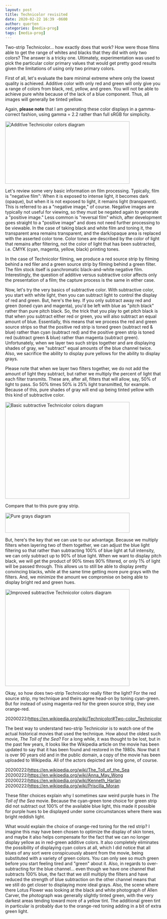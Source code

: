 ```yaml
---
layout: post
title: Technicolor revisited
date: 2020-02-22 16:39 -0600
author: quorten
categories: [media-prog]
tags: [media-prog]
---
```


Two-strip Technicolor... how exactly does that work?  How were those
films able to get the range of whites and blacks that they did with
only two colors?  The answer is a tricky one.  Ultimately,
experimentation was used to pick the particular color primary values
that would get pretty good results given the limitations of using only
two primary colors.

First of all, let's evaluate the bare minimal extreme where only the
lowest quality is achieved.  Additive color with only red and green
will only give you a range of colors from black, red, yellow, and
green.  You will not be able to achieve pure white because of the lack
of a blue component.  Thus, all images will generally be tinted
yellow.

Again, **please note** that I am generating these color displays in a
gamma-correct fashion, using gamma = 2.2 rather than full sRGB for
simplicity.

<!-- more -->

<object type="image/svg+xml"
        data="{{ site.baseurl }}/blog/images/2020-02-22-tc_colors_1.svg"
        width="400" height="200">
  <img src="{{ site.baseurl }}/blog/images/2020-02-22-tc_colors_1.png"
       alt="Additive Technicolor colors diagram"
       width="400" height="200" />
</object>

Let's review some very basic information on film processing.
Typically, film is "negative film": When it is exposed to intense
light, it becomes dark (opaque), but when it is not exposed to light,
it remains light (transparent).  This is referred to as a "negative
image," of course.  Negative images are typically not useful for
viewing, so they must be negated again to generate a "positive image."
Less common is "reversal film" which, after development goes straight
to a "positive image" and does not need further processing to be
viewable.  In the case of taking black and white film and toning it,
the transparent area remains transparent, and the dark/opaque area is
replaced with the asserted color tone.  Color tones are described by
the color of light that remains after filtering, not the color of
light that has been subtracted, i.e. CMYK (cyan, magenta, yellow,
black) printing tones.

In the case of Technicolor filming, we produce a red source strip by
filming behind a red filer and a green source strip by filming behind
a green filter.  The film stock itself is panchromatic black-and-white
negative film.  Interestingly, the question of additive versus
subtractive color affects only the presentation of a film; the capture
process is the same in either case.

Now, let's try the very basics of subtractive color.  With subtractive
color, you start with white light, then you can subtract light to
control the display of red and green.  But, here's the key.  If you
only subtract away red and green (toned cyan and magenta), you'd be
left with blue as "pitch black" rather than pure pitch black.  So, the
trick that you play to get pitch black is that when you subtract
either red or green, you will also subtract an equal amount of blue.
Essentially, this means that we process the red and green source
strips so that the positive red strip is toned green (subtract red &
blue) rather than cyan (subtract red) and the positive green strip is
toned red (subtract green & blue) rather than magenta (subtract
green).  Unfortunately, when we layer two such strips together and are
displaying shades of gray, we "subtract" equal amounts of the blue
channel twice.  Also, we sacrifice the ability to display pure yellows
for the ability to display grays.

Please note that when we layer two filters together, we do not add the
amount of light they subtract, but rather we multiply the percent of
light that each filter transmits.  These are, after all, filters that
will allow, say, 50% of light to pass.  So 50% times 50% is 25% light
transmitted, for example.  Because of this, pure shades of gray will
end up being tinted yellow with this kind of subtractive color.

<object type="image/svg+xml"
        data="{{ site.baseurl }}/blog/images/2020-02-22-tc_colors_2.svg"
        width="400" height="310">
  <img src="{{ site.baseurl }}/blog/images/2020-02-22-tc_colors_2.png"
       alt="Basic subtractive Technicolor colors diagram"
       width="400" height="310" />
</object>

Compare that to this pure gray strip.

<object type="image/svg+xml"
        data="{{ site.baseurl }}/blog/images/2020-02-22-tc_colors_3.svg"
        width="400" height="64">
  <img src="{{ site.baseurl }}/blog/images/2020-02-22-tc_colors_3.png"
       alt="Pure grays diagram"
       width="400" height="64" />
</object>

But, here's the key that we can use to our advantage.  Because we
multiply filters when layering two of them together, we can adjust the
blue light filtering so that rather than subtracting 100% of blue
light at full intensity, we can only subtract up to 90% of blue light.
When we want to display pitch black, we will get the product of 90%
times 90% filtered, or only 1% of light will be passed through.  This
allows us to still be able to display pretty convincing blacks, while
at the same time getting more pure grays with the filters.  And, we
minimize the amount we compromise on being able to display bright red
and green hues.

<object type="image/svg+xml"
        data="{{ site.baseurl }}/blog/images/2020-02-22-tc_colors_4.svg"
        width="400" height="310">
  <img src="{{ site.baseurl }}/blog/images/2020-02-22-tc_colors_4.png"
       alt="Improved subtractive Technicolor colors diagram"
       width="400" height="310" />
</object>

Okay, so how does two-strip Technicolor really filter the light?  For
the red source strip, my technique and theirs agree head-on by toning
cyan-green.  But for instead of using magenta-red for the green source
strip, they use orange-red.

20200222/https://en.wikipedia.org/wiki/Technicolor#Two-color_Technicolor

The best way to understand two-strip Technicolor is to watch one of
the actual historical movies that used the technique.  How about the
oldest such movie, _The Toll of the Sea_?  For a long while, it was
thought to be lost, but in the past few years, it looks like the
Wikipedia article on the movie has been updated to say that it has
been found and restored in the 1980s.  Now that it is over 90 years
old and in the public domain, a copy of the movie has been uploaded to
Wikipedia.  All of the actors depicted are long gone, of course.

20200222/https://en.wikipedia.org/wiki/The_Toll_of_the_Sea  
20200222/https://en.wikipedia.org/wiki/Anna_May_Wong  
20200222/https://en.wikipedia.org/wiki/Kenneth_Harlan  
20200222/https://en.wikipedia.org/wiki/Priscilla_Moran

These filter choices explain why I sometimes saw weird purple hues in
_The Toll of the Sea_ movie.  Because the cyan-green tone choice for
green strip did not subtract out 100% of the available blue light,
this made it possible for purple hues to be displayed under some
circumstances where there was bright reddish light.

What would explain the choice of orange-red toning for the red strip?
I imagine this may have been chosen to optimize the display of skin
tones, and maybe it also helps compensate for the fact that we can no
longer display yellow as in red-green additive colors.  It also
completely eliminates the possibility of displaying cyan colors at
all, which I did notice that all blues of any sort were conspicuously
absent from the movie, being substituted with a variety of green
colors.  You can only see so much green before you start feeling tired
and "green" about it.  Also, in regards to over-subtracting for the
blue channel... even though we have one channel that subtracts 100%
blue, the fact that we still multiply the filters and have reduced the
strength of blue subtraction on the other channel means that we still
do get closer to displaying more ideal grays.  Also, the scene where
there Lotus Flower was looking at the black and white photograph of
Allen Carver, the photograph was generally slightly tinted green, with
the very darkest areas tending toward more of a yellow tint.  The
additional green tint in particular is probably due to the orange-red
toning adding in a bit of extra green light.
